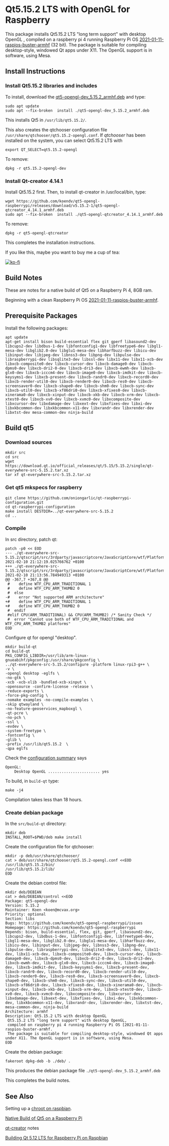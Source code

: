 # Qt5.15.2 LTS with OpenGL for Raspberry
This package installs Qt5.15.2 LTS "long term support" with desktop OpenGL , compiled on a raspberry pi 4 running Raspberry Pi OS [2021-01-11-raspios-buster-armhf](https://www.raspberrypi.org/software/operating-systems/) (32 bit). The package is suitable for compiling desktop-style, windowed Qt apps under X11. The OpenGL support is in software, using Mesa.

## Install Instructions
### Install Qt5.15.2 libraries and includes
To install, download the [qt5-opengl-dev_5.15.2_armhf.deb](https://github.com/koendv/qt5-opengl-raspberrypi/releases) and type:
```
sudo apt update
sudo apt --fix-broken  install ./qt5-opengl-dev_5.15.2_armhf.deb
```
This installs Qt5 in ```/usr/lib/qt5.15.2/```.

This also creates the qtchooser configuration file ```/usr/share/qtchooser/qt5.15.2-opengl.conf```. If *qtchooser* has been installed on the system, you can select Qt5.15.2 LTS with
```
export QT_SELECT=qt5.15.2-opengl
```

To remove:
```
dpkg -r qt5.15.2-opengl-dev
```

### Install Qt-creator 4.14.1
Install Qt5.15.2 first. Then, to install qt-creator in /usr/local/bin, type:

```
wget https://github.com/koendv/qt5-opengl-raspberrypi/releases/download/v5.15.2-1/qt5-opengl-qtcreator_4.14.1_armhf.deb
sudo apt --fix-broken  install ./qt5-opengl-qtcreator_4.14.1_armhf.deb
```

To remove:
```
dpkg -r qt5-opengl-qtcreator
```

This completes the installation instructions.

If you like this, maybe you want to buy me a cup of tea:

[![ko-fi](images/kofibutton.svg)](https://ko-fi.com/Q5Q03LPDQ)

## Build Notes
These are notes for a native build of Qt5 on a Raspberry Pi 4, 8GB ram.

Beginning with a clean Raspberry Pi OS [2021-01-11-raspios-buster-armhf](https://www.raspberrypi.org/software/operating-systems/).

## Prerequisite Packages

Install the following packages:
```
apt update
apt-get install bison build-essential flex git gperf libasound2-dev libcups2-dev libdbus-1-dev libfontconfig1-dev libfreetype6-dev libgl1-mesa-dev libglib2.0-dev libglu1-mesa-dev libharfbuzz-dev libicu-dev libinput-dev libjpeg-dev libnss3-dev libpng-dev libpulse-dev libraspberrypi-dev libsqlite3-dev libssl-dev libx11-dev libx11-xcb-dev libxcb-composite0-dev libxcb-cursor-dev libxcb-damage0-dev libxcb-dpms0-dev libxcb-dri2-0-dev libxcb-dri3-dev libxcb-ewmh-dev libxcb-glx0-dev libxcb-icccm4-dev libxcb-image0-dev libxcb-imdkit-dev libxcb-keysyms1-dev libxcb-present-dev libxcb-randr0-dev libxcb-record0-dev libxcb-render-util0-dev libxcb-render0-dev libxcb-res0-dev libxcb-screensaver0-dev libxcb-shape0-dev libxcb-shm0-dev libxcb-sync-dev libxcb-util0-dev libxcb-xf86dri0-dev libxcb-xfixes0-dev libxcb-xinerama0-dev libxcb-xinput-dev libxcb-xkb-dev libxcb-xrm-dev libxcb-xtest0-dev libxcb-xv0-dev libxcb-xvmc0-dev libxcomposite-dev libxcursor-dev libxdamage-dev libxext-dev libxfixes-dev libxi-dev libxkbcommon-dev libxkbcommon-x11-dev libxrandr-dev libxrender-dev libxtst-dev mesa-common-dev ninja-build
```

## Build qt5
### Download sources
```
mkdir src
cd src
wget https://download.qt.io/official_releases/qt/5.15/5.15.2/single/qt-everywhere-src-5.15.2.tar.xz
tar xf qt-everywhere-src-5.15.2.tar.xz
```
### Get qt5 mkspecs for raspberry
```
git clone https://github.com/oniongarlic/qt-raspberrypi-configuration.git
cd qt-raspberrypi-configuration
make install DESTDIR=../qt-everywhere-src-5.15.2
cd ..
```
### Compile
In src directory, patch qt:
```
patch -p0 << EOD
--- ./qt-everywhere-src-5.15.2/qtscript/src/3rdparty/javascriptcore/JavaScriptCore/wtf/Platform.h.ORIG	2021-02-10 21:12:19.025766762 +0100
+++ ./qt-everywhere-src-5.15.2/qtscript/src/3rdparty/javascriptcore/JavaScriptCore/wtf/Platform.h	2021-02-10 21:13:56.784949313 +0100
@@ -367,7 +367,8 @@
 #    define WTF_CPU_ARM_TRADITIONAL 1
 #    define WTF_CPU_ARM_THUMB2 0
 #  else
-#    error "Not supported ARM architecture"
+#    define WTF_CPU_ARM_TRADITIONAL 1
+#    define WTF_CPU_ARM_THUMB2 0
 #  endif
 #elif CPU(ARM_TRADITIONAL) && CPU(ARM_THUMB2) /* Sanity Check */
 #  error "Cannot use both of WTF_CPU_ARM_TRADITIONAL and WTF_CPU_ARM_THUMB2 platforms"
EOD
```
Configure qt for opengl "desktop".
```
mkdir build-qt
cd build-qt
PKG_CONFIG_LIBDIR=/usr/lib/arm-linux-gnueabihf/pkgconfig:/usr/share/pkgconfig \
../qt-everywhere-src-5.15.2/configure -platform linux-rpi3-g++ \
-v \
-opengl desktop -eglfs \
-no-gtk \
-xcb -xcb-xlib -bundled-xcb-xinput \
-opensource -confirm-license -release \
-reduce-exports \
-force-pkg-config \
-nomake examples -no-compile-examples \
-skip qtwayland \
-no-feature-geoservices_mapboxgl \
-qt-pcre \
-no-pch \
-ssl \
-evdev \
-system-freetype \
-fontconfig \
-glib \
-prefix /usr/lib/qt5.15.2  \
-qpa eglfs
```
Check the [configuration summary](qt_config_summary.txt) says
```
OpenGL:
    Desktop OpenGL ....................... yes
```

To build, in ```build-qt``` type:
```
make -j4
```
Compilation takes less than 18 hours.

### Create debian package
In the  ```src/build-qt``` directory:
```
mkdir deb
INSTALL_ROOT=$PWD/deb make install
```
Create the configuration file for qtchooser:
```
mkdir -p deb/usr/share/qtchooser/
cat > deb/usr/share/qtchooser/qt5.15.2-opengl.conf <<EOD
/usr/lib/qt5.15.2/bin/
/usr/lib/qt5.15.2/lib/
EOD
```
Create the debian control file:
```
mkdir deb/DEBIAN
cat > deb/DEBIAN/control <<EOD
Package: qt5-opengl-dev
Version: 5.15.2
Maintainer: Koen <koen@mcvax.org>
Priority: optional
Section: libs
Bugs: https://github.com/koendv/qt5-opengl-raspberrypi/issues
Homepage: https://github.com/koendv/qt5-opengl-raspberrypi
Depends: bison, build-essential, flex, git, gperf, libasound2-dev, libcups2-dev, libdbus-1-dev, libfontconfig1-dev, libfreetype6-dev, libgl1-mesa-dev, libglib2.0-dev, libglu1-mesa-dev, libharfbuzz-dev, libicu-dev, libinput-dev, libjpeg-dev, libnss3-dev, libpng-dev, libpulse-dev, libraspberrypi-dev, libsqlite3-dev, libssl-dev, libx11-dev, libx11-xcb-dev, libxcb-composite0-dev, libxcb-cursor-dev, libxcb-damage0-dev, libxcb-dpms0-dev, libxcb-dri2-0-dev, libxcb-dri3-dev, libxcb-ewmh-dev, libxcb-glx0-dev, libxcb-icccm4-dev, libxcb-image0-dev, libxcb-imdkit-dev, libxcb-keysyms1-dev, libxcb-present-dev, libxcb-randr0-dev, libxcb-record0-dev, libxcb-render-util0-dev, libxcb-render0-dev, libxcb-res0-dev, libxcb-screensaver0-dev, libxcb-shape0-dev, libxcb-shm0-dev, libxcb-sync-dev, libxcb-util0-dev, libxcb-xf86dri0-dev, libxcb-xfixes0-dev, libxcb-xinerama0-dev, libxcb-xinput-dev, libxcb-xkb-dev, libxcb-xrm-dev, libxcb-xtest0-dev, libxcb-xv0-dev, libxcb-xvmc0-dev, libxcomposite-dev, libxcursor-dev, libxdamage-dev, libxext-dev, libxfixes-dev, libxi-dev, libxkbcommon-dev, libxkbcommon-x11-dev, libxrandr-dev, libxrender-dev, libxtst-dev, mesa-common-dev, ninja-build
Architecture: armhf
Description: Qt5.15.2 LTS with desktop OpenGL
 Qt5.15.2 LTS "long term support" with desktop OpenGL,
 compiled on raspberry pi 4 running Raspberry Pi OS [2021-01-11-raspios-buster-armhf.
 The package is suitable for compiling desktop-style, windowed Qt apps under X11. The OpenGL support is in software, using Mesa.
EOD
```
Create the debian package:
```
fakeroot dpkg-deb -b ./deb/ .
```

 This produces the debian package file ```./qt5-opengl-dev_5.15.2_armhf.deb```

 This completes the build notes.

## See Also

Setting up a [chroot on raspbian](chroot.md).

[Native Build of Qt5 on a Raspberry Pi](https://wiki.qt.io/Native_Build_of_Qt5_on_a_Raspberry_Pi)

[qt-creator](qt-creator.md) notes

[Building Qt 5.12 LTS for Raspberry Pi on Raspbian](https://www.tal.org/tutorials/building-qt-512-raspberry-pi)




